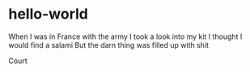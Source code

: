 # hello-world

When I was in France with the army
I took a look into my kit
I thought I would find a salami
But the darn thing was filled up with shit

Court
